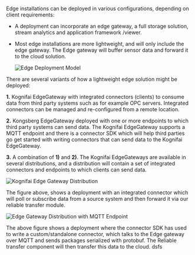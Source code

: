 Edge installations can be deployed in various configurations, depending on client requirements:

- A deployment can incorporate an edge gateway, a full storage solution, stream analytics and application framework /viewer.  
- Most edge installations are more lightweight, and will only include the edge gateway. The Edge gateway will buffer sensor data and forward it to the cloud solution.

  ![Edge Deployment Model](https://github.com/kognifai/IoT_Documentation/blob/master/IoT_Images/Edge%20Deployment.png?raw=true)

There are several variants of how a lightweight edge solution might be deployed:

**1.**	Kognifai EdgeGateway with integrated connectors (clients) to consume data from third party systems such as for example OPC servers. Integrated connectors can be managed and re-configured from a remote location.

**2.**	Kongsberg EdgeGateway deployed with one or more endpoints to which third party systems can send data. The Kognifai EdgeGateway supports a MQTT endpoint and there is a connector SDK which will help third parties go get started with writing connectors that can send data to the Kognifai EdgeGateway. 

**3.**	A combination of **1)** and **2)**. The Kognifai EdgeGateways are available in several distributions, and a distribution will contain a set of integrated connectors and endpoints to which clients can send data.

![Kognifai Edge Gateway Distribution](https://github.com/kognifai/IoT_Documentation/blob/master/IoT_Images/Kognifai%20Edge%20Gateway%20Distribution.png?raw=true)

The figure above, shows a deployment with an integrated connector which will poll or subscribe data from a source system and then forward it via our reliable transfer module.

![Edge Gateway Distribution with MQTT Endpoint](https://github.com/kognifai/IoT_Documentation/blob/master/IoT_Images/Kgnifai%20Edge%20Gateway%20Distribution%20with%20MQTT%20endpoint.png?raw=true)

The above figure shows a deployment where the connector SDK has used to write a custom/standalone connector, which talks to the Edge gateway over MQTT and sends packages serialized with protobuf. The Reliable transfer component will then transfer this data to the cloud.
dsfs
